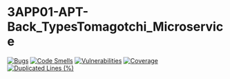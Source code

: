 # 3APP01-APT-Back_TypesTomagotchi_Microservice

[![Bugs](https://sonarcloud.io/api/project_badges/measure?project=stenneyrinck_3APP01-APT-Back_TypesTomagotchi_Microservice&metric=bugs)](https://sonarcloud.io/summary/new_code?id=stenneyrinck_3APP01-APT-Back_TypesTomagotchi_Microservice)
[![Code Smells](https://sonarcloud.io/api/project_badges/measure?project=stenneyrinck_3APP01-APT-Back_TypesTomagotchi_Microservice&metric=code_smells)](https://sonarcloud.io/summary/new_code?id=stenneyrinck_3APP01-APT-Back_TypesTomagotchi_Microservice)
[![Vulnerabilities](https://sonarcloud.io/api/project_badges/measure?project=stenneyrinck_3APP01-APT-Back_TypesTomagotchi_Microservice&metric=vulnerabilities)](https://sonarcloud.io/summary/new_code?id=stenneyrinck_3APP01-APT-Back_TypesTomagotchi_Microservice)
[![Coverage](https://sonarcloud.io/api/project_badges/measure?project=stenneyrinck_3APP01-APT-Back_TypesTomagotchi_Microservice&metric=coverage)](https://sonarcloud.io/summary/new_code?id=stenneyrinck_3APP01-APT-Back_TypesTomagotchi_Microservice)
[![Duplicated Lines (%)](https://sonarcloud.io/api/project_badges/measure?project=stenneyrinck_3APP01-APT-Back_TypesTomagotchi_Microservice&metric=duplicated_lines_density)](https://sonarcloud.io/summary/new_code?id=stenneyrinck_3APP01-APT-Back_TypesTomagotchi_Microservice)